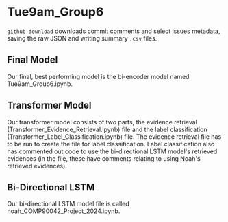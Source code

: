Tue9am_Group6
===============

`github-download` downloads commit comments and select issues metadata, saving the raw JSON and writing summary `.csv` files.

Final Model
----------

Our final, best performing model is the bi-encoder model named Tue9am_Group6.ipynb.

Transformer Model
-----

Our transformer model consists of two parts, the evidence retrieval (Transformer_Evidence_Retrieval.ipynb) file and the label classification (Transformer_Label_Classification.ipynb) file. The evidence retrieval file has to be run to create the file for label classification. Label classification also has commented out code to use the bi-directional LSTM model's retrieved evidences (in the file, these have comments relating to using Noah's retrieved evidences).

Bi-Directional LSTM
-----

Our bi-directional LSTM model file is called noah_COMP90042_Project_2024.ipynb.